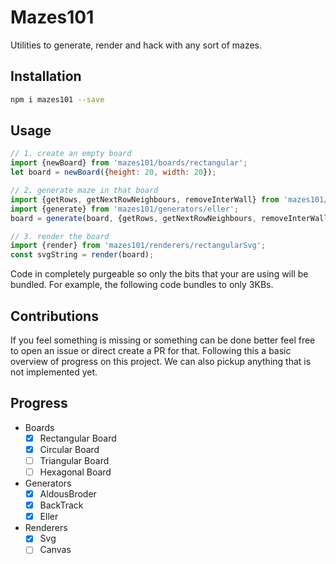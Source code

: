 # Mazes101

Utilities to generate, render and hack with any sort of mazes.

## Installation

```sh
npm i mazes101 --save
```

## Usage

```js
// 1. create an empty board
import {newBoard} from 'mazes101/boards/rectangular';
let board = newBoard({height: 20, width: 20});

// 2. generate maze in that board
import {getRows, getNextRowNeighbours, removeInterWall} from 'mazes101/boards/rectangular';
import {generate} from 'mazes101/generators/eller';
board = generate(board, {getRows, getNextRowNeighbours, removeInterWall});

// 3. render the board
import {render} from 'mazes101/renderers/rectangularSvg';
const svgString = render(board);
```

Code in completely purgeable so only the bits that your are using will be bundled. For example, the following code
bundles to only 3KBs.

## Contributions
If you feel something is missing or something can be done better
feel free to open an issue or direct create a PR for that. Following
this a basic overview of progress on this project. We can also pickup
anything that is not implemented yet. 

## Progress

* Boards
    * [x] Rectangular Board
    * [x] Circular Board
    * [ ] Triangular Board
    * [ ] Hexagonal Board
* Generators
    * [x] AldousBroder
    * [x] BackTrack
    * [x] Eller
* Renderers
    * [x] Svg
    * [ ] Canvas
